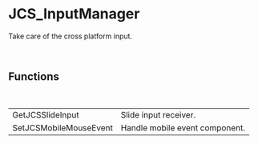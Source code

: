 <div id="content-header">
  <h1>JCS_InputManager</h1>
</div>

<p>
  Take care of the cross platform input.
</p>


<br/>
<h2>Functions</h2>
<br/>

<table>
  <tr>
    <td>GetJCSSlideInput</td>
    <td>Slide input receiver.</td>
  </tr>
  <tr>
    <td>SetJCSMobileMouseEvent</td>
    <td>Handle mobile event component.</td>
  </tr>
</table>
